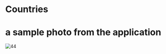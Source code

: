 # Countries
# a sample photo from the application
![44](https://user-images.githubusercontent.com/78793991/165763455-90467793-f878-4aa8-9150-640f0df7d10f.PNG)
